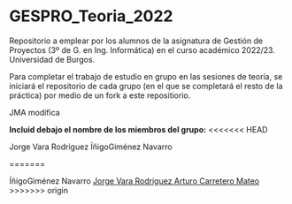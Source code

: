 # GESPRO_Teoria_2022
Repositorio a emplear por los alumnos de la asignatura de Gestión de Proyectos (3º de G. en Ing. Informática) en el curso académico 2022/23. Universidad de Burgos.

Para completar el trabajo de estudio en grupo en las sesiones de teoría, se iniciará el repositorio de cada grupo (en el que se completará el resto de la práctica) por medio de un fork a este repositiorio.


JMA modifica

**Incluid debajo el nombre de los miembros del grupo:**
<<<<<<< HEAD
<link href ="https://github.com/Varix2">Jorge Vara Rodriguez </link>
<link href ="https://github.com/InigoGimenezNavarro">ÍñigoGiménez Navarro </link>

=======
<link href ="https://github.com/InigoGimenezNavarro">ÍñigoGiménez Navarro </link>
<a href="https://github.com/Varix2">Jorge Vara Rodriguez </a>
<a href="https://github.com/arturoCM99">Arturo Carretero Mateo</a>
>>>>>>> origin
